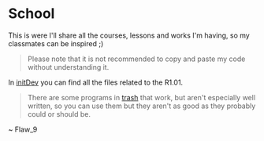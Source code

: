 # School

This is were I'll share all the courses, lessons and works I'm having, so my classmates can be inspired ;)

> Please note that it is not recommended to copy and paste my code without understanding it.

In [initDev](/initDev) you can find all the files related to the R1.01.
> There are some programs in [trash](/initDev/trash) that work, but aren't especially well written, so you can use them but they aren't as good as they probably could or should be.

~ Flaw_9